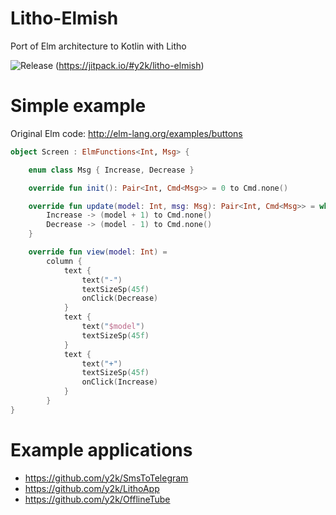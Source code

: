 # Litho-Elmish

Port of Elm architecture to Kotlin with Litho

![Release](https://jitpack.io/v/y2k/litho-elmish.svg)
(https://jitpack.io/#y2k/litho-elmish)

# Simple example

Original Elm code: http://elm-lang.org/examples/buttons

```kotlin
object Screen : ElmFunctions<Int, Msg> {

    enum class Msg { Increase, Decrease }

    override fun init(): Pair<Int, Cmd<Msg>> = 0 to Cmd.none()

    override fun update(model: Int, msg: Msg): Pair<Int, Cmd<Msg>> = when (msg) {
        Increase -> (model + 1) to Cmd.none()
        Decrease -> (model - 1) to Cmd.none()
    }

    override fun view(model: Int) =
        column {
            text {
                text("-")
                textSizeSp(45f)
                onClick(Decrease)
            }
            text {
                text("$model")
                textSizeSp(45f)
            }
            text {
                text("+")
                textSizeSp(45f)
                onClick(Increase)
            }
        }
}
```

# Example applications

- https://github.com/y2k/SmsToTelegram
- https://github.com/y2k/LithoApp
- https://github.com/y2k/OfflineTube
